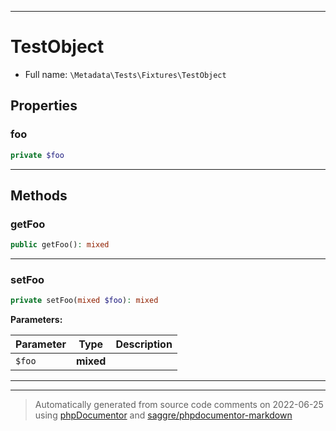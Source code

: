 ***

# TestObject





* Full name: `\Metadata\Tests\Fixtures\TestObject`



## Properties


### foo



```php
private $foo
```






***

## Methods


### getFoo



```php
public getFoo(): mixed
```











***

### setFoo



```php
private setFoo(mixed $foo): mixed
```








**Parameters:**

| Parameter | Type | Description |
|-----------|------|-------------|
| `$foo` | **mixed** |  |




***


***
> Automatically generated from source code comments on 2022-06-25 using [phpDocumentor](http://www.phpdoc.org/) and [saggre/phpdocumentor-markdown](https://github.com/Saggre/phpDocumentor-markdown)
